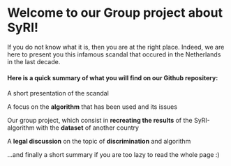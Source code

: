 # Welcome to our Group project about SyRI!

If you do not know what it is, then you are at the right place. Indeed, we are here to present you this infamous scandal that occured in the Netherlands in the last decade.

#### Here is a quick summary of what you will find on our Github repositery:
A short presentation of the scandal 

A focus on the **algorithm** that has been used and its issues

Our group project, which consist in **recreating the results** of the SyRI-algorithm with the **dataset** of another country

A **legal discussion** on the topic of **discrimination** and algorithm

...and finally a short summary if you are too lazy to read the whole page :) 
